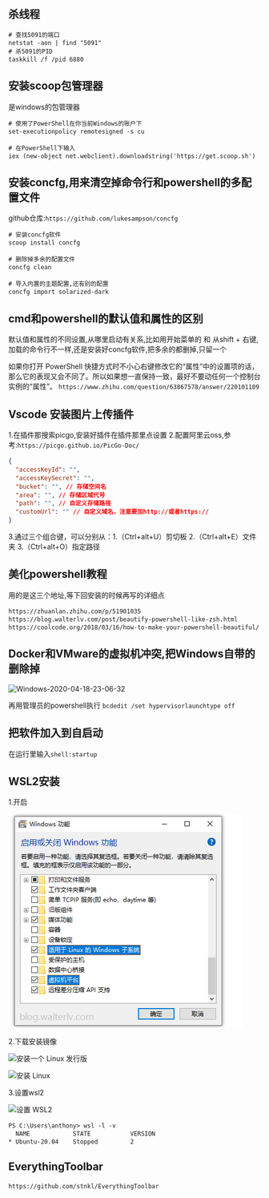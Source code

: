 ## 杀线程
```shell
# 查找5091的端口
netstat -aon | find "5091"
# 杀5091的PID
taskkill /f /pid 6880
```


## 安装scoop包管理器
是windows的包管理器

```shell
# 使用了PowerShell在你当前Windows的账户下
set-executionpolicy remotesigned -s cu

# 在PowerShell下输入
iex (new-object net.webclient).downloadstring('https://get.scoop.sh')
```

## 安装concfg,用来清空掉命令行和powershell的多配置文件
github仓库:`https://github.com/lukesampson/concfg`
```shell
# 安装concfg软件
scoop install concfg

# 删除掉多余的配置文件
concfg clean

# 导入内置的主题配置,还有别的配置
concfg import solarized-dark
```

## cmd和powershell的默认值和属性的区别
默认值和属性的不同设置,从哪里启动有关系,比如用开始菜单的 和 从shift + 右键,加载的命令行不一样,还是安装好concfg软件,把多余的都删掉,只留一个

如果你打开 PowerShell 快捷方式时不小心右键修改它的“属性”中的设置项的话，那么它的表现又会不同了。所以如果想一直保持一致，最好不要动任何一个控制台实例的“属性”。
`https://www.zhihu.com/question/63867578/answer/220101109`


## Vscode 安装图片上传插件
1.在插件那搜索picgo,安装好插件在插件那里点设置
2.配置阿里云oss,参考:`https://picgo.github.io/PicGo-Doc/`
```json
{
  "accessKeyId": "",
  "accessKeySecret": "",
  "bucket": "", // 存储空间名
  "area": "", // 存储区域代号
  "path": "", // 自定义存储路径
  "customUrl": "" // 自定义域名，注意要加http://或者https://
}
```
3.通过三个组合键，可以分别从：1.（Ctrl+alt+U）剪切板 2.（Ctrl+alt+E）文件夹 3.（Ctrl+alt+O）指定路径

## 美化powershell教程
用的是这三个地址,等下回安装的时候再写的详细点
```
https://zhuanlan.zhihu.com/p/51901035
https://blog.walterlv.com/post/beautify-powershell-like-zsh.html
https://coolcode.org/2018/03/16/how-to-make-your-powershell-beautiful/
```

## Docker和VMware的虚拟机冲突,把Windows自带的删除掉
![Windows-2020-04-18-23-06-32](https://image.yanganlin.com/blog/Windows-2020-04-18-23-06-32.png)

再用管理员的powershell执行
`bcdedit /set hypervisorlaunchtype off`



## 把软件加入到自启动

在运行里输入`shell:startup`



## WSL2安装

1.开启

![image-20201208140142680](https://raw.githubusercontent.com/YangAnLin/images/master/20201208140143.png)

2.下载安装镜像

![安装一个 Linux 发行版](https://blog.walterlv.com/static/posts/2019-07-05-08-31-34.png)

![安装 Linux](https://blog.walterlv.com/static/posts/2019-07-05-09-26-03.png)

3.设置wsl2

![设置 WSL2](https://blog.walterlv.com/static/posts/2019-07-05-10-12-35.png)

```shell
PS C:\Users\anthony> wsl -l -v
  NAME            STATE           VERSION
* Ubuntu-20.04    Stopped         2
```



## EverythingToolbar

`https://github.com/stnkl/EverythingToolbar`